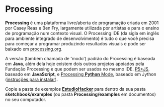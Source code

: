 # Processing

**Processing** é uma plataforma livre/aberta de programação criada em 2001 por Casey Reas e Ben Fry, largamente utilizada por artistas e para o ensino de programação num contexto visual. O Processing IDE (da sigla em inglês para ambiente integrado de desenvolvimento) é tudo o que você precisa para começar a programar produzindo resultados visuais e pode ser baixado em [processing.org](http://processsing.org).

A versão (também chamada de 'modo') padrão do Processing é baseada em **Java**, além dela hoje existem dois outros projetos apoiados pela Fundação Processing e que podem ser usados no mesmo IDE. [P5\*JS](https://p5js.org/), baseado em **JavaScript**, e [Processing **Python** Mode](https://py.processing.org/), baseado em Jython ([instruções para instalar](https://villares.github.io/como-instalar-o-processing-modo-python/)).

Copie a pasta de exemplos [**EstudioHacker**](https://github.com/estudiohacker/estudio-hacker-day/tree/master/processing/examples/) para dentro da sua pasta **sketchbook/examples** (ou pasta **Processing/examples** em documentos) no seu computador.
